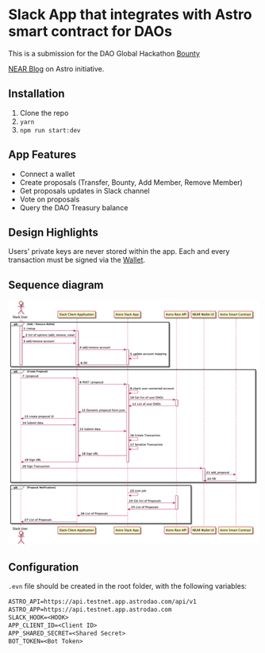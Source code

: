 
# Slack App that integrates with Astro smart contract for DAOs

This is a submission for the DAO Global Hackathon [Bounty](https://gitcoin.co/issue/near/bounties/72/100026971)

[NEAR Blog](https://near.org/blog/astro-launches-on-near-to-supercharge-dao-communities/) on Astro initiative. 

## Installation

1. Clone the repo
2. `yarn`
3. `npm run start:dev`

## App Features

* Connect a wallet
* Create proposals (Transfer, Bounty, Add Member, Remove Member)
* Get proposals updates in Slack channel
* Vote on proposals 
* Query the DAO Treasury balance

## Design Highlights

Users' private keys are never stored within the app. Each and every transaction must be signed via the [Wallet](wallet.near.org/).

## Sequence diagram

![Astro Slack App](./img/astro.png "Astro Slack App")

## Configuration

`.evn` file should be created in the root folder, with the following variables:

```
ASTRO_API=https://api.testnet.app.astrodao.com/api/v1
ASTRO_APP=https://api.testnet.app.astrodao.com
SLACK_HOOK=<HOOK>
APP_CLIENT_ID=<Client ID>
APP_SHARED_SECRET=<Shared Secret>
BOT_TOKEN=<Bot Token>
```
